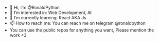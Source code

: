 - 👋 Hi, I’m @RonaldPython
- 👀 I’m interested in: Web Development, AI
- 🌱 I’m currently learning: React AKA Js
- 📫 How to reach me: You can reach me on telegram @ronaldpython
- You can use the public repos for anything you want, Please mention the work <3
<!---
RonaldPython/RonaldPython is a ✨ special ✨ repository because its `README.md` (this file) appears on your GitHub profile.
You can click the Preview link to take a look at your changes.
--->
